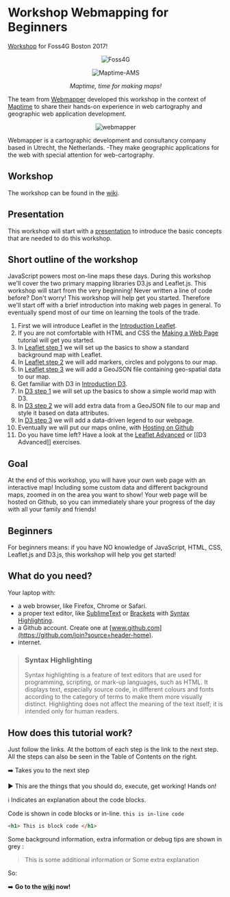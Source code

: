 # Workshop Webmapping for Beginners

[Workshop](http://2017.foss4g.org/workshop-signup/#openModal-110) for Foss4G Boston 2017!

<p align="center"> <img align="center" src="https://raw.githubusercontent.com/NieneB/Webmapping_for_beginners/gh-pages/img/rectangle_color_150_350.png" alt="Foss4G"> </p>

<p align="center"> <img align="center" src="https://raw.githubusercontent.com/wiki/NieneB/Webmapping_for_beginners/img/maptime-logo.png" alt="Maptime-AMS"> </p>

<p align="center"> <i> Maptime, time for making maps! </i></p>

The team from [Webmapper](http://www.webmapper.nl "What the map can be") developed this workshop in the context of [Maptime](http://maptime.io) to share their hands-on experience in web cartography and geographic web application development.

<p align="center"> <img align="center" src="https://raw.githubusercontent.com/wiki/NieneB/Webmapping_for_beginners/img/webmapper_logo_tekst.png" alt="webmapper"> </p>

Webmapper is a cartographic development and consultancy company based in Utrecht, the Netherlands. -They make geographic applications for the web with special attention for web-cartography. 

## Workshop

The workshop can be found in the [wiki](https://github.com/NieneB/Webmapping_for_beginners/wiki).

## Presentation

This workshop will start with a [presentation](https://nieneb.github.io/Webmapping_for_beginners/) to introduce the basic concepts that are needed to do this workshop. 

## Short outline of the workshop

JavaScript powers most on-line maps these days. During this workshop we'll cover the two primary mapping libraries D3.js and Leaflet.js. This workshop will start from the very beginning! Never written a line of code before? Don't worry! This workshop will help get you started. 
Therefore we'll start off with a brief introduction into making web pages in general. To eventually spend most of our time on learning the tools of the trade.

1. First we will introduce Leaflet in the [Introduction Leaflet](https://github.com/NieneB/Webmapping_for_beginners/wiki/Introduction-Leaflet).
2. If you are not comfortable with HTML and CSS the [Making a Web Page](https://github.com/NieneB/Webmapping_for_beginners/wiki/Making-a-web-page) tutorial will get you started.
3. In [Leaflet step 1](https://github.com/NieneB/Webmapping_for_beginners/wiki/Leaflet-step-1) we will set up the basics to show a standard background map with Leaflet.
4. In [Leaflet step 2](https://github.com/NieneB/Webmapping_for_beginners/wiki/Leaflet-step-2) we will add markers, circles and polygons to our map.
5. In [Leaflet step 3](https://github.com/NieneB/Webmapping_for_beginners/wiki/Leaflet-step-3) we will add a GeoJSON file containing geo-spatial data to our map.
5. Get familiar with D3 in [Introduction D3](https://github.com/NieneB/Webmapping_for_beginners/wiki/Introduction-D3).
6. In [D3 step 1](https://github.com/NieneB/Webmapping_for_beginners/wiki/D3-step-1) we will set up the basics to show a simple world map with D3.
7. In [D3 step 2](https://github.com/NieneB/Webmapping_for_beginners/wiki/D3-step-2) we will add extra data from a GeoJSON file to our map and style it based on data attributes. 
8. In [D3 step 3](https://github.com/NieneB/Webmapping_for_beginners/wiki/D3-step-3) we will add a data-driven legend to our webpage. 
9. Eventually we will put our maps online, with [Hosting on Github](https://github.com/NieneB/Webmapping_for_beginners/wiki/Hosting-on-github)
10. Do you have time left? Have a look at the [Leaflet Advanced](https://github.com/NieneB/Webmapping_for_beginners/wiki/Leaflet-advanced) or [[D3 Advanced]] exercises.

## Goal 

At the end of this workshop, you will have your own web page with an interactive map! Including some custom data and different background maps, zoomed in on the area you want to show! Your web page will be hosted on Github, so you can immediately share your progress of the day with all your family and friends!

## Beginners

For beginners means: if you have NO knowledge of JavaScript, HTML, CSS, Leaflet.js and D3.js, this workshop will help you get started!


## What do you need?

Your laptop with:

* a web browser, like Firefox, Chrome or Safari.
* a proper text editor, like [SublimeText](http://www.sublimetext.com/) or [Brackets](http://brackets.io/) with [Syntax Highlighting](https://en.wikipedia.org/wiki/Syntax_highlighting).
* a Github account. Create one at [www.github.com](https://github.com/join?source=header-home).
* internet.

>### Syntax Highlighting
>
> Syntax highlighting is a feature of text editors that are used for programming, scripting, or mark-up languages, such as HTML. It displays text, especially source code, in different colours and fonts according to the category of terms to make them more visually distinct. Highlighting does not affect the meaning of the text itself; it is intended only for human readers.

## How does this tutorial work?

Just follow the links. At the bottom of each step is the link to the next step. All the steps can also be seen in the Table of Contents on the right. 

:arrow_right: Takes you to the next step

:arrow_forward: This are the things that you should do, execute, get working! Hands on! 

:information_source: Indicates an explanation about the code blocks. 

Code is shown in code blocks or in-line. `this is in-line code` 

``` html
<h1> This is block code </h1>
```

Some background information, extra information or debug tips are shown in grey :

> This is some additional information
> or
> Some extra explanation

So:

:arrow_right: **Go to the [wiki](https://github.com/NieneB/Webmapping_for_beginners/wiki) now!**
